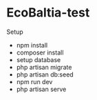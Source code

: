 # EcoBaltia-test

Setup
<ul>
<li>npm install</li>
<li>composer install</li>
<li>setup database</li>
<li>php artisan migrate</li>
<li>php artisan db:seed</li>
<li>npm run dev</li>
<li>php artisan serve</li>
</ul>